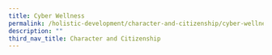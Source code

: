 ```yaml
---
title: Cyber Wellness
permalink: /holistic-development/character-and-citizenship/cyber-wellness/
description: ""
third_nav_title: Character and Citizenship
---
```

